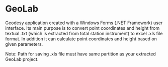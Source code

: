 # GeoLab

Geodesy application created with a Windows Forms (.NET Framework) user interface. Its main purpose is to convert point coordinates and height from textual .txt (which is extracted from total station instrument) to excel .xls file format. In addition it can calculate point coordinates and height based on given parameters. 

Note: Path for saving .xls file must have same partition as your extracted GeoLab project. 
